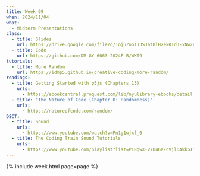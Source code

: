 ```yaml
---
title: Week 09
when: 2024/11/04
what:
  - Midterm Presentations
class:
  - title: Slides
    url: https://drive.google.com/file/d/1ojuZoo1J3SJat8lH2ekKTdJ-xNw2AU8H/
  - title: Code
    url: https://github.com/DM-GY-6063-2024F-B/WK09
tutorials:
  - title: More Random
    url: https://idmp5.github.io/creative-coding/more-random/
readings:
  - title: Getting Started with p5js (Chapters 13)
    urls:
      - https://ebookcentral.proquest.com/lib/nyulibrary-ebooks/detail.action?docID=4333728
  - title: "The Nature of Code (Chapter 0: Randomness)"
    urls:
      - https://natureofcode.com/random/
DSCT:
  - title: Sound
    urls:
      - https://www.youtube.com/watch?v=Pn1g1wjxl_0
  - title: The Coding Train Sound Tutorials
    urls:
      - https://www.youtube.com/playlist?list=PLRqwX-V7Uu6aFcVjlDAkkGIixw70s7jpW
---
```

{% include week.html page=page %}
